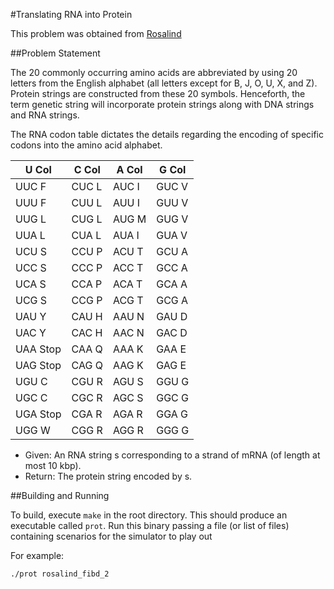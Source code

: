 #Translating RNA into Protein

This problem was obtained from [Rosalind](http://rosalind.info/problems/locations/)

##Problem Statement

The 20 commonly occurring amino acids are abbreviated by using 20 letters from
the English alphabet (all letters except for B, J, O, U, X, and Z). Protein
strings are constructed from these 20 symbols. Henceforth, the term genetic
string will incorporate protein strings along with DNA strings and RNA strings.

The RNA codon table dictates the details regarding the encoding of specific
codons into the amino acid alphabet.

| U Col     | C Col     | A Col     | G Col|
|-----------|-----------|-----------|------|
|UUC F      |CUC L      |AUC I      |GUC V |
|UUU F      |CUU L      |AUU I      |GUU V |
|UUG L      |CUG L      |AUG M      |GUG V |
|UUA L      |CUA L      |AUA I      |GUA V |
|UCU S      |CCU P      |ACU T      |GCU A |
|UCC S      |CCC P      |ACC T      |GCC A |
|UCA S      |CCA P      |ACA T      |GCA A |
|UCG S      |CCG P      |ACG T      |GCG A |
|UAU Y      |CAU H      |AAU N      |GAU D |
|UAC Y      |CAC H      |AAC N      |GAC D |
|UAA Stop   |CAA Q      |AAA K      |GAA E |
|UAG Stop   |CAG Q      |AAG K      |GAG E |
|UGU C      |CGU R      |AGU S      |GGU G |
|UGC C      |CGC R      |AGC S      |GGC G |
|UGA Stop   |CGA R      |AGA R      |GGA G |
|UGG W      |CGG R      |AGG R      |GGG G |

+ Given: An RNA string s corresponding to a strand of mRNA (of length at most 10
kbp).
+ Return: The protein string encoded by s.

##Building and Running

To build, execute `make` in the root directory. This should produce an
executable called `prot`. Run this binary passing a file (or list of files)
containing scenarios for the simulator to play out

For example:

`./prot rosalind_fibd_2`
